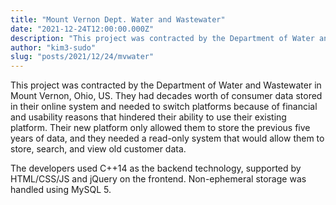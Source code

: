 ```yaml
---
title: "Mount Vernon Dept. Water and Wastewater"
date: "2021-12-24T12:00:00.000Z"
description: "This project was contracted by the Department of Water and Wastewater in Mount Vernon, Ohio, US. They had decades worth of consumer data stored in their online system and needed to switch platforms because of financial and usability reasons that hindered their ability to use their existing platform."
author: "kim3-sudo"
slug: "posts/2021/12/24/mvwater"
---
```

This project was contracted by the Department of Water and Wastewater in Mount Vernon, Ohio, US. They had decades worth of consumer data stored in their online system and needed to switch platforms because of financial and usability reasons that hindered their ability to use their existing platform. Their new platform only allowed them to store the previous five years of data, and they needed a read-only system that would allow them to store, search, and view old customer data.

The developers used C++14 as the backend technology, supported by HTML/CSS/JS and jQuery on the frontend. Non-ephemeral storage was handled using MySQL 5.

